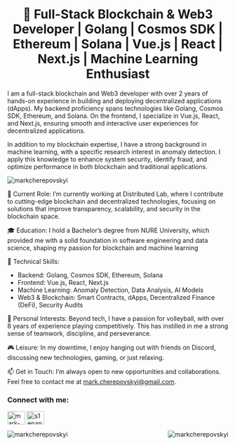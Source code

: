 <h1 align="center">🚀 Full-Stack Blockchain & Web3 Developer | Golang | Cosmos SDK | Ethereum | Solana | Vue.js | React | Next.js | Machine Learning Enthusiast</h1>
I am a full-stack blockchain and Web3 developer with over 2 years of hands-on experience in building and deploying decentralized applications (dApps). My backend proficiency spans technologies like Golang, Cosmos SDK, Ethereum, and Solana. On the frontend, I specialize in Vue.js, React, and Next.js, ensuring smooth and interactive user experiences for decentralized applications.

In addition to my blockchain expertise, I have a strong background in machine learning, with a specific research interest in anomaly detection. I apply this knowledge to enhance system security, identify fraud, and optimize performance in both blockchain and traditional applications.

<p align="left"> <img src="https://komarev.com/ghpvc/?username=markcherepovskyi&label=Profile%20views&color=0e75b6&style=flat" alt="markcherepovskyi" /> </p>

🔭 Current Role: I’m currently working at Distributed Lab, where I contribute to cutting-edge blockchain and decentralized technologies, focusing on solutions that improve transparency, scalability, and security in the blockchain space.

🎓 Education: I hold a Bachelor’s degree from NURE University, which provided me with a solid foundation in software engineering and data science, shaping my passion for blockchain and machine learning

🌟 Technical Skills:

- Backend: Golang, Cosmos SDK, Ethereum, Solana
- Frontend: Vue.js, React, Next.js
- Machine Learning: Anomaly Detection, Data Analysis, AI Models
- Web3 & Blockchain: Smart Contracts, dApps, Decentralized Finance (DeFi), Security Audits

🏐 Personal Interests: Beyond tech, I have a passion for volleyball, with over 8 years of experience playing competitively. This has instilled in me a strong sense of teamwork, discipline, and perseverance.

🎮 Leisure: In my downtime, I enjoy hanging out with friends on Discord, discussing new technologies, gaming, or just relaxing.

📫 Get in Touch: I’m always open to new opportunities and collaborations. Feel free to contact me at mark.cherepovskyi@gmail.com.



<h3 align="left">Connect with me:</h3>
<p align="left">
<a href="https://linkedin.com/in/mark-cherepovskyi" target="blank"><img align="center" src="https://raw.githubusercontent.com/rahuldkjain/github-profile-readme-generator/master/src/images/icons/Social/linked-in-alt.svg" alt="mark-cherepovskyi" height="30" width="40" /></a>
<a href="https://discord.gg/s1epanbandera" target="blank"><img align="center" src="https://raw.githubusercontent.com/rahuldkjain/github-profile-readme-generator/master/src/images/icons/Social/discord.svg" alt="s1epanbandera" height="30" width="40" /></a>
</p>



<p><img align="left" src="https://github-readme-streak-stats.herokuapp.com/?user=markcherepovskyi&" alt="markcherepovskyi" /></p>

<p><img align="right" src="https://github-readme-stats.vercel.app/api/top-langs?username=markcherepovskyi&show_icons=true&locale=en&layout=compact" alt="markcherepovskyi" /></p>

